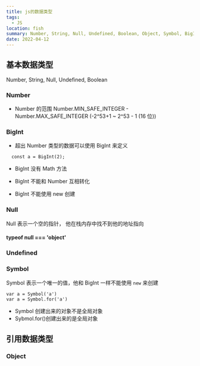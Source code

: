 ```yaml
---
title: js的数据类型
tags:
  - JS
location: fish
summary: Number, String, Null, Undefined, Boolean, Object, Symbol, BigInt
date: 2022-04-12
---
```


## 基本数据类型

Number, String, Null, Undefined, Boolean

### Number

- Number 的范围 Number.MIN_SAFE_INTEGER - Number.MAX_SAFE_INTEGER (-2^53+1 ~ 2^53 - 1 (16 位))

### BigInt

- 超出 Number 类型的数据可以使用 BigInt 来定义

```
  const a = BigInt(2);
```

- BigInt 没有 Math 方法

- BigInt 不能和 Number 互相转化

- BigInt 不能使用 new 创建

### Null

Null 表示一个空的指针， 他在栈内存中找不到他的地址指向

#### typeof null === 'object'

### Undefined

### Symbol

Symbol 表示一个唯一的值，他和 BigInt 一样不能使用 `new` 来创建

```
var a = Symbol('a')
var a = Symbol.for('a')
```

- Symbol 创建出来的对象不是全局对象
- Sybmol.for()创建出来的是全局对象

## 引用数据类型

### Object
